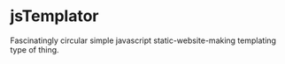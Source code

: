 jsTemplator
===========

Fascinatingly circular simple javascript static-website-making templating type of thing.